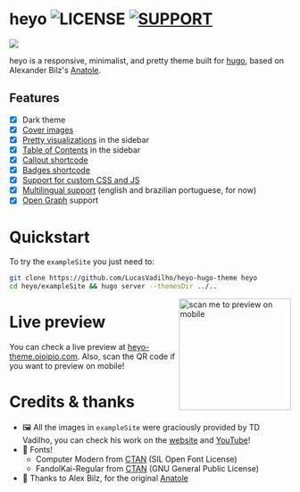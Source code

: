 # heyo ![LICENSE](https://badgen.net/github/license/LucasVadilho/heyo-hugo-theme?icon=github&label=&color=grey) [![SUPPORT](https://badgen.net/static/kofi/Buy%20me%20a%20coffee%20%E2%9D%A4%ef%b8%8f?icon=kofi&label=&color=grey)](https://ko-fi.com/oioipio)

![](https://github-production-user-asset-6210df.s3.amazonaws.com/7459017/261717800-0741de5d-0b5e-4439-a04d-7523c44e3030.gif)

heyo is a responsive, minimalist, and pretty theme built for [hugo](https://gohugo.io/), based on Alexander Bilz's [Anatole](https://github.com/lxndrblz/anatole).

## Features

- [x] Dark theme
- [x] [Cover images](https://heyo-theme.oioipio.com/post/thumbnail/)
- [x] [Pretty visualizations](https://heyo-theme.oioipio.com/post/sketches/) in the sidebar
- [x] [Table of Contents](https://heyo-theme.oioipio.com/post/sketches/post/toc/) in the sidebar
- [x] [Callout shortcode](https://heyo-theme.oioipio.com/post/callouts/)
- [x] [Badges shortcode](https://heyo-theme.oioipio.com/post/badges/)
- [x] [Support for custom CSS and JS](https://heyo-theme.oioipio.com/post/custom/)
- [x] [Multilingual support](https://gohugo.io/content-management/multilingual/) (english and brazilian portuguese, for now)
- [x] [Open Graph](https://gohugo.io/templates/internal/#configure-open-graph) support

# Quickstart

To try the `exampleSite` you just need to:

```sh
git clone https://github.com/LucasVadilho/heyo-hugo-theme heyo
cd heyo/exampleSite && hugo server --themesDir ../..
```
<img align="right" width="200" alt="scan me to preview on mobile" src="https://github.com/LucasVadilho/heyo-hugo-theme/assets/7459017/6642e5b9-9b90-460c-9d45-18ae94bb5a6e"/>

# Live preview

You can check a live preview at [heyo-theme.oioipio.com](http://heyo-theme.oioipio.com/). Also, scan the QR code if you want to preview on mobile!

# Credits & thanks

- 🖼️ All the images in `exampleSite` were graciously provided by TD Vadilho, you can check his work on the [website](https://www.tdvadilho.com?utm_source=heyo) and [YouTube](https://www.youtube.com/channel/UCu4GsGZTk3wqYWbYhfo3rzw)!
- 🔡 Fonts!
  - Computer Modern from [CTAN](https://ctan.org/pkg/cm-unicode) (SIL Open Font License)
  - FandolKai-Regular from [CTAN](https://ctan.org/tex-archive/fonts/fandol) (GNU General Public License)
- 🍍 Thanks to Alex Bilz, for the original [Anatole](https://github.com/lxndrblz/anatole)
